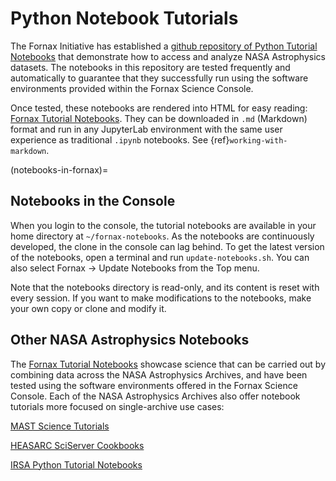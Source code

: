 # Python Notebook Tutorials

The Fornax Initiative has established a [github repository of Python Tutorial Notebooks](https://github.com/nasa-fornax/fornax-demo-notebooks) that demonstrate how to access and analyze NASA Astrophysics datasets.
The notebooks in this repository are tested frequently and automatically to guarantee that they successfully run using the software environments provided within the Fornax Science Console.

Once tested, these notebooks are rendered into HTML for easy reading: [Fornax Tutorial Notebooks](https://nasa-fornax.github.io/fornax-demo-notebooks/).
They can be downloaded in `.md` (Markdown) format and run in any JupyterLab environment with the same user experience as traditional `.ipynb` notebooks.
See {ref}`working-with-markdown`.

(notebooks-in-fornax)=
## Notebooks in the Console

When you login to the console, the tutorial notebooks are available in your home directory at `~/fornax-notebooks`.
As the notebooks are continuously developed, the clone in the console can lag behind.
To get the latest version of the notebooks, open a terminal and run `update-notebooks.sh`.
You can also select Fornax -> Update Notebooks from the Top menu.

Note that the notebooks directory is read-only, and its content is reset with every session.
If you want to make modifications to the notebooks, make your own copy or clone and modify it.

## Other NASA Astrophysics Notebooks

The [Fornax Tutorial Notebooks](https://nasa-fornax.github.io/fornax-demo-notebooks/) showcase science that can be carried out by combining data across the NASA Astrophysics Archives, and have been tested using the software environments offered in the Fornax Science Console.
Each of the NASA Astrophysics Archives also offer notebook tutorials more focused on single-archive use cases:

[MAST Science Tutorials](https://github.com/spacetelescope/tike_content/blob/main/markdown/science-examples.md)

[HEASARC SciServer Cookbooks](https://github.com/HEASARC/sciserver_cookbooks/blob/main/README.md)

[IRSA Python Tutorial Notebooks](https://caltech-ipac.github.io/irsa-tutorials/)
